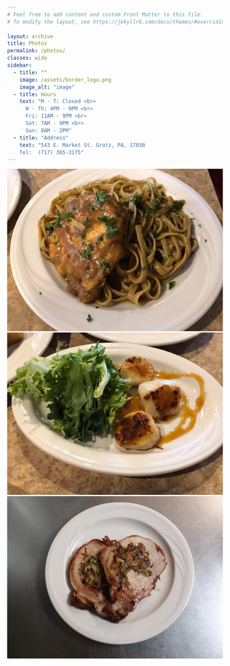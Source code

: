 ```yaml
---
# Feel free to add content and custom Front Matter to this file.
# To modify the layout, see https://jekyllrb.com/docs/themes/#overriding-theme-defaults

layout: archive
title: Photos
permalink: /photos/
classes: wide
sidebar:
  - title: ""
    image: /assets/border_logo.png
    image_alt: "image"
  - title: Hours
    text: "M - T: Closed <br>
      W - Th: 4PM - 9PM <br>
      Fri: 11AM - 9PM <br>
      Sat: 7AM - 9PM <br>
      Sun: 8AM - 2PM"
  - title: "Address"
    text: "543 E. Market St. Gratz, PA, 17030
    Tel:  (717) 365-3175"
---
```

<link rel="stylesheet" type="text/css" href="/assets/js/slick/slick.css"/>
<link rel="stylesheet" type="text/css" href="/assets/js/slick/slick-theme.css"/>

<div class="gallery">
  <div><img src="/assets/photos/chicken-marsala.jpg" /></div>
  <div><img src="/assets/photos/peanut-salted-carmel-scallops.jpg" /></div>
  <div><img src="/assets/photos/pork-roulade.jpg" /></div>
</div>
